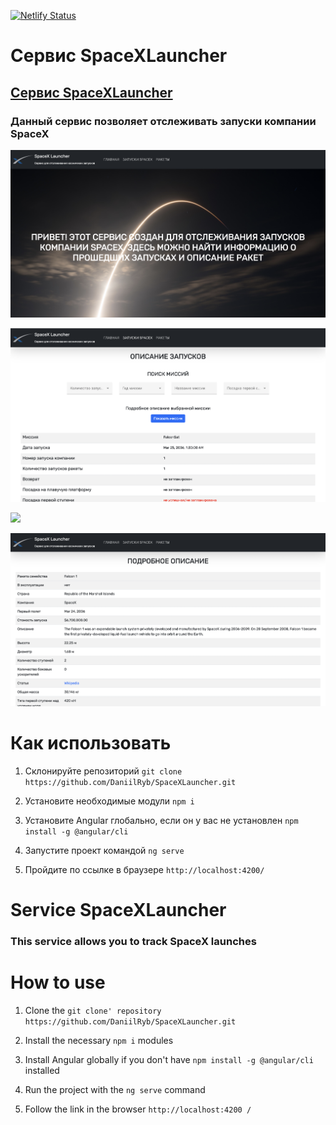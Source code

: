 [![Netlify Status](https://api.netlify.com/api/v1/badges/81e1e7a9-7f42-4cb6-94ad-2ec7deac1112/deploy-status)](https://app.netlify.com/sites/spacex-launcher-service/deploys)

# Сервис SpaceXLauncher
## [Сервис SpaceXLauncher](https://develop-test--charming-marshmallow-66ac51.netlify.app)


### Данный сервис позволяет отслеживать запуски компании SpaceX 

![](src/img/img1.png)

![](src/img/img2.png)

![](src/img/img3.png)

![](src/img/img4.png)

# Как использовать

1. Склонируйте репозиторий `git clone https://github.com/DaniilRyb/SpaceXLauncher.git`

2. Установите необходимые модули `npm i`

3. Установите Angular глобально, если он у вас не установлен `npm install -g @angular/cli`

4. Запустите проект командой `ng serve`

5. Пройдите по ссылке в браузере `http://localhost:4200/`

# Service SpaceXLauncher
### This service allows you to track SpaceX launches

# How to use

1. Clone the `git clone' repository https://github.com/DaniilRyb/SpaceXLauncher.git `

2. Install the necessary `npm i` modules

3. Install Angular globally if you don't have `npm install -g @angular/cli` installed

4. Run the project with the `ng serve` command

5. Follow the link in the browser `http://localhost:4200 /`
